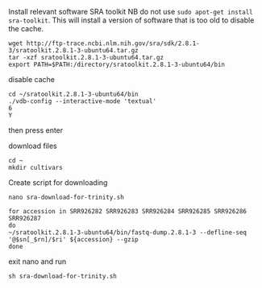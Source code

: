 Install relevant software SRA toolkit
NB do not use `sudo apot-get install sra-toolkit`. This will install a version of software that is too old to disable the cache.
```
wget http://ftp-trace.ncbi.nlm.nih.gov/sra/sdk/2.8.1-3/sratoolkit.2.8.1-3-ubuntu64.tar.gz
tar -xzf sratoolkit.2.8.1-3-ubuntu64.tar.gz
export PATH=$PATH:/directory/sratoolkit.2.8.1-3-ubuntu64/bin
```

disable cache
```
cd ~/sratoolkit.2.8.1-3-ubuntu64/bin
./vdb-config --interactive-mode 'textual'
6
Y 
```
then press enter

download files
```
cd ~
mkdir cultivars
```

Create script for downloading
```
nano sra-download-for-trinity.sh
```
```
for accession in SRR926282 SRR926283 SRR926284 SRR926285 SRR926286 SRR926287
do
~/sratoolkit.2.8.1-3-ubuntu64/bin/fastq-dump.2.8.1-3 --defline-seq '@$sn[_$rn]/$ri' ${accession} --gzip
done 
```
exit nano and run
```
sh sra-download-for-trinity.sh
```
